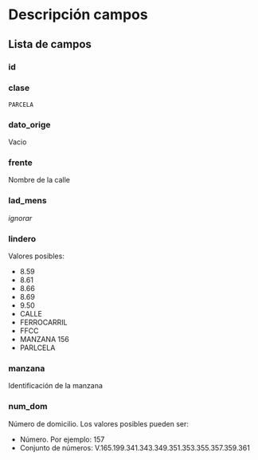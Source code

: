 # Descripción campos

## Lista de campos

### id 

### clase

```PARCELA```

### dato_orige

Vacio

### frente

Nombre de la calle

### lad_mens

*ignorar*

### lindero

Valores posibles:
- 8.59
- 8.61
- 8.66
- 8.69
- 9.50
- CALLE
- FERROCARRIL
- FFCC
- MANZANA 156
- PARLCELA

### manzana

Identificación de la manzana 

### num_dom

Número de domicilio. Los valores posibles pueden ser:
- Número. Por ejemplo: 157
- Conjunto de números: V.165.199.341.343.349.351.353.355.357.359.361 

